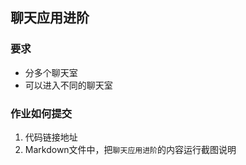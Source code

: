 ## 聊天应用进阶


### 要求

- 分多个聊天室
- 可以进入不同的聊天室


### 作业如何提交

1. 代码链接地址
2. Markdown文件中，把`聊天应用进阶`的内容运行截图说明

